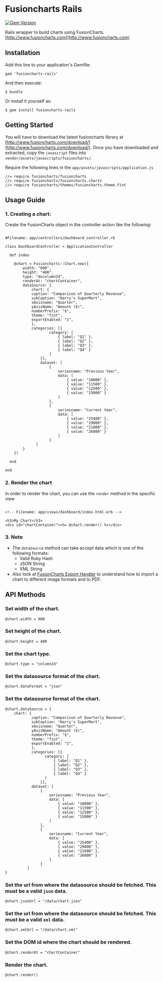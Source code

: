 # Fusioncharts Rails

[![Gem Version](https://badge.fury.io/rb/fusioncharts-rails.svg)](http://badge.fury.io/rb/fusioncharts-rails)

Rails wrapper to build charts using FusionCharts. [http://www.fusioncharts.com](http://www.fusioncharts.com)

## Installation

Add this line to your application's Gemfile:

    gem 'fusioncharts-rails'

And then execute:

    $ bundle

Or install it yourself as:

    $ gem install fusioncharts-rails

## Getting Started
You will have to download the latest fusioncharts library at [http://www.fusioncharts.com/download/](http://www.fusioncharts.com/download/). Once you have downloaded and extracted, copy the `javascript` files into `vendor/assets/javascripts/fusioncharts/`.

Require the following lines in the `app/assets/javascripts/application.js`
~~~
//= require fusioncharts/fusioncharts
//= require fusioncharts/fusioncharts.charts
//= require fusioncharts/themes/fusioncharts.theme.fint
~~~

## Usage Guide

### 1. Creating a chart:
Create the FusionCharts object in the controller action like the following:

~~~

#Filename: app/controllers/dashboard_controller.rb

class DashboardController < ApplicationController

  def index

    @chart = Fusioncharts::Chart.new({
        width: "600",
        height: "400",
        type: "mscolumn2d",
        renderAt: "chartContainer",
        dataSource: {
            chart: {
            caption: "Comparison of Quarterly Revenue",
            subCaption: "Harry's SuperMart",
            xAxisname: "Quarter",
            yAxisName: "Amount ($)",
            numberPrefix: "$",
            theme: "fint",
            exportEnabled: "1",
            },
            categories: [{
                    category: [
                        { label: "Q1" },
                        { label: "Q2" },
                        { label: "Q3" },
                        { label: "Q4" }
                    ]
                }],
                dataset: [
                    {
                        seriesname: "Previous Year",
                        data: [
                            { value: "10000" },
                            { value: "11500" },
                            { value: "12500" },
                            { value: "15000" }
                        ]
                    },
                    {
                        seriesname: "Current Year",
                        data: [
                            { value: "25400" },
                            { value: "29800" },
                            { value: "21800" },
                            { value: "26800" }
                        ]
                    }
              ]
        }
    })

  end

end

~~~

### 2. Render the chart
In order to render the chart, you can use the `render` method in the specific view

~~~

<!-- Filename: app/views/dashboard/index.html.erb -->

<h3>My Chart</h3>
<div id="chartContainer"><%= @chart.render() %></div>

~~~

### 3. Note
- The `dataSource` method can take accept data which is one of the following formats:
  - Valid Ruby Hash
  - JSON String
  - XML String
- Also look at [FusionCharts Export Handler](https://github.com/fusioncharts/rails-exporter) to understand how to import a chart to different image formats and to PDF.

## API Methods

### Set width of the chart.
~~~
@chart.width = 600
~~~

### Set height of the chart.
~~~
@chart.height = 400
~~~

### Set the chart type. 
~~~
@chart.type = "column2d"
~~~

### Set the datasource format of the chart.
~~~
@chart.dataFormat = "json"
~~~

### Set the datasource format of the chart.
~~~
@chart.dataSource = {
    chart: {
            caption: "Comparison of Quarterly Revenue",
            subCaption: "Harry's SuperMart",
            xAxisname: "Quarter",
            yAxisName: "Amount ($)",
            numberPrefix: "$",
            theme: "fint",
            exportEnabled: "1",
            },
            categories: [{
                  category: [
                      { label: "Q1" },
                      { label: "Q2" },
                      { label: "Q3" },
                      { label: "Q4" }
                  ]
                }],
            dataset: [
                {
                    seriesname: "Previous Year",
                    data: [
                        { value: "10000" },
                        { value: "11500" },
                        { value: "12500" },
                        { value: "15000" }
                    ]
                },
                {
                    seriesname: "Current Year",
                    data: [
                        { value: "25400" },
                        { value: "29800" },
                        { value: "21800" },
                        { value: "26800" }
                    ]
                }
          ]
}
~~~

### Set the url from where the datasource should be fetched. This must be a valid `json` data.
~~~
@chart.jsonUrl = "/data/chart.json"
~~~

### Set the url from where the datasource should be fetched. This must be a valid `xml` data.
~~~
@chart.xmlUrl = "/data/chart.xml"
~~~

### Set the DOM id where the chart should be rendered.
~~~
@chart.renderAt = "chartContainer"
~~~

### Render the chart.
~~~
@chart.render()
~~~